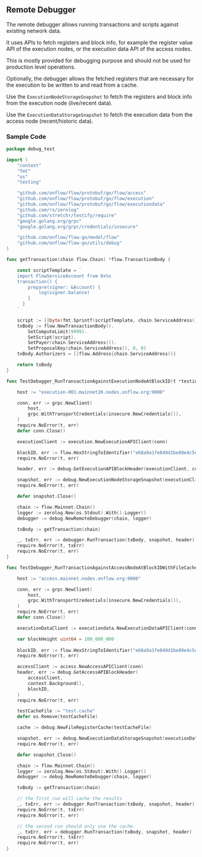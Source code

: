 
## Remote Debugger 

The remote debugger allows running transactions and scripts against existing network data. 

It uses APIs to fetch registers and block info, for example the register value API of the execution nodes,
or the execution data API of the access nodes.

This is mostly provided for debugging purpose and should not be used for production level operations. 

Optionally, the debugger allows the fetched registers that are necessary for the execution to be written to
and read from a cache.

Use the `ExecutionNodeStorageSnapshot` to fetch the registers and block info from the execution node (live/recent data).

Use the `ExecutionDataStorageSnapshot` to fetch the execution data from the access node (recent/historic data).

### Sample Code

```GO
package debug_test

import (
	"context"
	"fmt"
	"os"
	"testing"

	"github.com/onflow/flow/protobuf/go/flow/access"
	"github.com/onflow/flow/protobuf/go/flow/execution"
	"github.com/onflow/flow/protobuf/go/flow/executiondata"
	"github.com/rs/zerolog"
	"github.com/stretchr/testify/require"
	"google.golang.org/grpc"
	"google.golang.org/grpc/credentials/insecure"

	"github.com/onflow/flow-go/model/flow"
	"github.com/onflow/flow-go/utils/debug"
)

func getTransaction(chain flow.Chain) *flow.TransactionBody {

	const scriptTemplate = `
	import FlowServiceAccount from 0x%s
	transaction() {
		prepare(signer: &Account) {
			log(signer.balance)
		}
	  }
	`

	script := []byte(fmt.Sprintf(scriptTemplate, chain.ServiceAddress()))
	txBody := flow.NewTransactionBody().
		SetComputeLimit(9999).
		SetScript(script).
		SetPayer(chain.ServiceAddress()).
		SetProposalKey(chain.ServiceAddress(), 0, 0)
	txBody.Authorizers = []flow.Address{chain.ServiceAddress()}

	return txBody
}

func TestDebugger_RunTransactionAgainstExecutionNodeAtBlockID(t *testing.T) {

	host := "execution-001.mainnet26.nodes.onflow.org:9000"

	conn, err := grpc.NewClient(
		host,
		grpc.WithTransportCredentials(insecure.NewCredentials()),
	)
	require.NoError(t, err)
	defer conn.Close()

	executionClient := execution.NewExecutionAPIClient(conn)

	blockID, err := flow.HexStringToIdentifier("e68a9a1fe849d1be80e4c5e414f53e3b59a170b88785e0b22be077ae9c3bbd29")
	require.NoError(t, err)

	header, err := debug.GetExecutionAPIBlockHeader(executionClient, context.Background(), blockID)

	snapshot, err := debug.NewExecutionNodeStorageSnapshot(executionClient, nil, blockID)
	require.NoError(t, err)

	defer snapshot.Close()

	chain := flow.Mainnet.Chain()
	logger := zerolog.New(os.Stdout).With().Logger()
	debugger := debug.NewRemoteDebugger(chain, logger)

	txBody := getTransaction(chain)

	_, txErr, err := debugger.RunTransaction(txBody, snapshot, header)
	require.NoError(t, txErr)
	require.NoError(t, err)
}

func TestDebugger_RunTransactionAgainstAccessNodeAtBlockIDWithFileCache(t *testing.T) {

	host := "access.mainnet.nodes.onflow.org:9000"

	conn, err := grpc.NewClient(
		host,
		grpc.WithTransportCredentials(insecure.NewCredentials()),
	)
	require.NoError(t, err)
	defer conn.Close()

	executionDataClient := executiondata.NewExecutionDataAPIClient(conn)

	var blockHeight uint64 = 100_000_000
	
	blockID, err := flow.HexStringToIdentifier("e68a9a1fe849d1be80e4c5e414f53e3b59a170b88785e0b22be077ae9c3bbd29")
	require.NoError(t, err)

	accessClient := access.NewAccessAPIClient(conn)
	header, err := debug.GetAccessAPIBlockHeader(
		accessClient,
		context.Background(),
		blockID,
	)
	require.NoError(t, err)

	testCacheFile := "test.cache"
	defer os.Remove(testCacheFile)

	cache := debug.NewFileRegisterCache(testCacheFile)

	snapshot, err := debug.NewExecutionDataStorageSnapshot(executionDataClient, cache, blockHeight)
	require.NoError(t, err)

	defer snapshot.Close()

	chain := flow.Mainnet.Chain()
	logger := zerolog.New(os.Stdout).With().Logger()
	debugger := debug.NewRemoteDebugger(chain, logger)

	txBody := getTransaction(chain)

	// the first run will cache the results
	_, txErr, err := debugger.RunTransaction(txBody, snapshot, header)
	require.NoError(t, txErr)
	require.NoError(t, err)

	// the second run should only use the cache.
	_, txErr, err = debugger.RunTransaction(txBody, snapshot, header)
	require.NoError(t, txErr)
	require.NoError(t, err)
}

```
